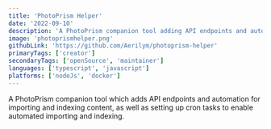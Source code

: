 ```yaml
---
title: 'PhotoPrism Helper'
date: '2022-09-10'
description: 'A PhotoPrism companion tool adding API endpoints and automation for importing and indexing content, as well as setting up cron tasks to enable automated importing and indexing.'
image: 'photoprismhelper.png'
githubLink: 'https://github.com/Aerilym/photoprism-helper'
primaryTags: ['creator']
secondaryTags: ['openSource', 'maintainer']
languages: ['typescript', 'javascript']
platforms: ['nodeJs', 'docker']
---
```


A PhotoPrism companion tool which adds API endpoints and automation for importing and indexing content, as well as setting up cron tasks to enable automated importing and indexing.
